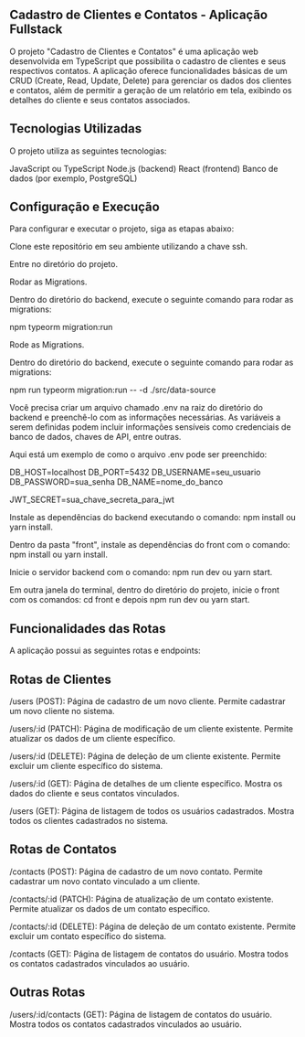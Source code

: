 ## Cadastro de Clientes e Contatos - Aplicação Fullstack

O projeto "Cadastro de Clientes e Contatos" é uma aplicação web desenvolvida em TypeScript que possibilita o cadastro de clientes e seus respectivos contatos. A aplicação oferece funcionalidades básicas de um CRUD (Create, Read, Update, Delete) para gerenciar os dados dos clientes e contatos, além de permitir a geração de um relatório em tela, exibindo os detalhes do cliente e seus contatos associados.

## Tecnologias Utilizadas

O projeto utiliza as seguintes tecnologias:

JavaScript ou TypeScript
Node.js (backend)
React (frontend)
Banco de dados (por exemplo, PostgreSQL)

## Configuração e Execução

Para configurar e executar o projeto, siga as etapas abaixo:

Clone este repositório em seu ambiente utilizando a chave ssh.

Entre no diretório do projeto.

Rodar as Migrations.

Dentro do diretório do backend, execute o seguinte comando para rodar as migrations:

npm typeorm migration:run

Rode as Migrations.

Dentro do diretório do backend, execute o seguinte comando para rodar as migrations:

npm run typeorm migration:run -- -d ./src/data-source


Você precisa criar um arquivo chamado .env na raiz do diretório do backend e preenchê-lo com as informações necessárias. As variáveis a serem definidas podem incluir informações sensíveis como credenciais de banco de dados, chaves de API, entre outras.

Aqui está um exemplo de como o arquivo .env pode ser preenchido:

DB_HOST=localhost
DB_PORT=5432
DB_USERNAME=seu_usuario
DB_PASSWORD=sua_senha
DB_NAME=nome_do_banco

JWT_SECRET=sua_chave_secreta_para_jwt

Instale as dependências do backend executando o comando: npm install ou yarn install.

Dentro da pasta "front", instale as dependências do front com o comando: npm install ou yarn install.

Inicie o servidor backend com o comando: npm run dev ou yarn start.

Em outra janela do terminal, dentro do diretório do projeto, inicie o front com os comandos: cd front e depois npm run dev ou yarn start.

## Funcionalidades das Rotas

A aplicação possui as seguintes rotas e endpoints:

## Rotas de Clientes

/users (POST): Página de cadastro de um novo cliente. Permite cadastrar um novo cliente no sistema.

/users/:id (PATCH): Página de modificação de um cliente existente. Permite atualizar os dados de um cliente específico.

/users/:id (DELETE): Página de deleção de um cliente existente. Permite excluir um cliente específico do sistema.

/users/:id (GET): Página de detalhes de um cliente específico. Mostra os dados do cliente e seus contatos vinculados.

/users (GET): Página de listagem de todos os usuários cadastrados. Mostra todos os clientes cadastrados no sistema.

## Rotas de Contatos

/contacts (POST): Página de cadastro de um novo contato. Permite cadastrar um novo contato vinculado a um cliente.

/contacts/:id (PATCH): Página de atualização de um contato existente. Permite atualizar os dados de um contato específico.

/contacts/:id (DELETE): Página de deleção de um contato existente. Permite excluir um contato específico do sistema.

/contacts (GET): Página de listagem de contatos do usuário. Mostra todos os contatos cadastrados vinculados ao usuário.

## Outras Rotas

/users/:id/contacts (GET): Página de listagem de contatos do usuário. Mostra todos os contatos cadastrados vinculados ao usuário.
